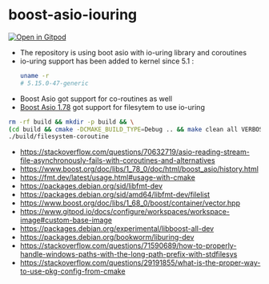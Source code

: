# boost-asio-iouring

<a href="https://gitpod.io/#https://github.com/wahabshah/boost-asio-iouring" rel="nofollow noopener noreferrer" target="_blank" class="after:hidden"><img src="https://gitpod.io/button/open-in-gitpod.svg" alt="Open in Gitpod"></a>

* The repository is using boot asio with io-uring library and coroutines
* io-uring support has been added to kernel since 5.1 :
    ```sh
    uname -r
    # 5.15.0-47-generic
    ```
* Boost Asio got support for co-routines as well
* [Boost Asio 1.78](https://www.boost.org/doc/libs/1_78_0/doc/html/boost_asio/history.html) got support for filesytem to use io-uring


```sh
rm -rf build && mkdir -p build && \
(cd build && cmake -DCMAKE_BUILD_TYPE=Debug .. && make clean all VERBOSE=1) && \
./build/filesystem-coroutine
```

* https://stackoverflow.com/questions/70632719/asio-reading-stream-file-asynchronously-fails-with-coroutines-and-alternatives
* https://www.boost.org/doc/libs/1_78_0/doc/html/boost_asio/history.html
* https://fmt.dev/latest/usage.html#usage-with-cmake
* https://packages.debian.org/sid/libfmt-dev
* https://packages.debian.org/sid/amd64/libfmt-dev/filelist
* https://www.boost.org/doc/libs/1_68_0/boost/container/vector.hpp
* https://www.gitpod.io/docs/configure/workspaces/workspace-image#custom-base-image
* https://packages.debian.org/experimental/libboost-all-dev
* https://packages.debian.org/bookworm/liburing-dev
* https://stackoverflow.com/questions/71590689/how-to-properly-handle-windows-paths-with-the-long-path-prefix-with-stdfilesys
* https://stackoverflow.com/questions/29191855/what-is-the-proper-way-to-use-pkg-config-from-cmake
